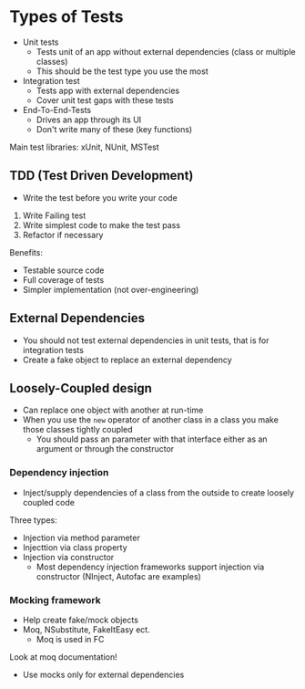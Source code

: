 # Types of Tests
* Unit tests
  * Tests unit of an app without external dependencies (class or multiple classes)
  * This should be the test type you use the most
* Integration test
  * Tests app with external dependencies
  * Cover unit test gaps with these tests
* End-To-End-Tests
  * Drives an app through its UI
  * Don't write many of these (key functions)

Main test libraries: xUnit, NUnit, MSTest

## TDD (Test Driven Development)
* Write the test before you write your code

1) Write Failing test
2) Write simplest code to make the test pass
3) Refactor if necessary

Benefits:
* Testable source code
* Full coverage of tests
* Simpler implementation (not over-engineering)

## External Dependencies
* You should not test external dependencies in unit tests, that is for integration tests
* Create a fake object to replace an external dependency
  
## Loosely-Coupled design
* Can replace one object with another at run-time 
* When you use the `new` operator of another class in a class you make those classes tightly coupled
  * You should pass an parameter with that interface either as an argument or through the constructor

### Dependency injection
* Inject/supply dependencies of a class from the outside to create loosely coupled code

Three types:
* Injection via method parameter
* Injecttion via class property
* Injection via constructor
  * Most dependency injection frameworks support injection via constructor (NInject, Autofac are examples)

### Mocking framework
* Help create fake/mock objects
* Moq, NSubstitute, FakeItEasy ect.
  * Moq is used in FC

Look at moq documentation!
* Use mocks only for external dependencies
